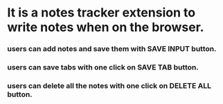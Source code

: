 # It is a notes tracker extension to write notes when on the browser.

### users can add notes and save them with SAVE INPUT button.

### users can save tabs with one click on SAVE TAB button.

### users can delete all the notes with one click on DELETE ALL button.
